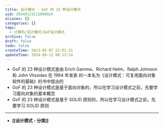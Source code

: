 ```yaml
---
title: 设计模式 - GoF 的 23 种设计模式
uid: 20240123112806924
aliases: []
categories: []
tags:
  - 计算机/设计模式/GoF设计模式
archive: false
draft: false
todo: false
createTime: 2023-05-07 22:01:31
updateTime: 2024-09-12 08:13:14
---
```


- GoF 的 23 种设计模式是由 Erich Gamma、Richard Helm、Ralph Johnson 和 John Vlissides 在 1994 年发表
  的一本名为《设计模式：可复用面向对象软件的基础》的书中提出的
- GoF 的 23 种设计模式是基于面向对象的，所以在学习设计模式之前，先要学习面向对象的基本概念
- GoF 的 23 种设计模式是基于 SOLID 原则的，所以在学习设计模式之前，先要学习 SOLID 原则

---

- **[[设计模式 - 分类]]**
